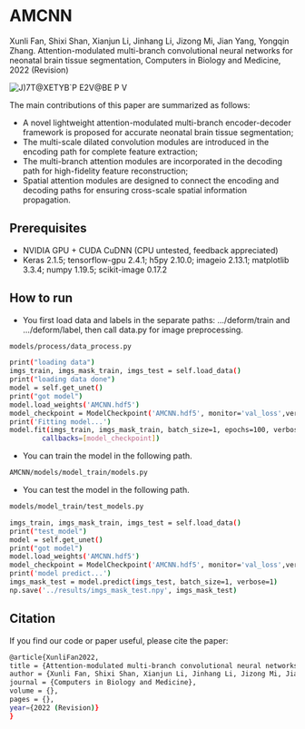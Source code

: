 # AMCNN
Xunli Fan, Shixi Shan, Xianjun Li, Jinhang Li, Jizong Mi, Jian Yang, Yongqin Zhang. Attention-modulated multi-branch convolutional neural networks for neonatal brain tissue segmentation, Computers in Biology and Medicine, 2022 (Revision)

![J)7T@XETYB`P E2V@BE P V](https://user-images.githubusercontent.com/16028075/162601097-7a0661bb-166a-49fc-a9b5-388bfebb9dd8.png)


The main contributions of this paper are summarized as follows:
- A novel lightweight attention-modulated multi-branch encoder-decoder framework is proposed for accurate neonatal brain tissue segmentation;
- The multi-scale dilated convolution modules are introduced in the encoding path for complete feature extraction;
- The multi-branch attention modules are incorporated in the decoding path for high-fidelity feature reconstruction;
- Spatial attention modules are designed to connect the encoding and decoding paths for ensuring cross-scale spatial information propagation.

## Prerequisites 

- NVIDIA GPU + CUDA CuDNN (CPU untested, feedback appreciated) 
- Keras 2.1.5;
  tensorflow-gpu 2.4.1;
  h5py 2.10.0;
  imageio 2.13.1;
  matplotlib 3.3.4;
  numpy 1.19.5; 
  scikit-image 0.17.2
 
## How to run

- You first load data and labels in the separate paths: .../deform/train and .../deform/label, then call data.py for image preprocessing.

```bash
models/process/data_process.py

print("loading data")
imgs_train, imgs_mask_train, imgs_test = self.load_data()
print("loading data done")
model = self.get_unet()
print("got model")
model.load_weights('AMCNN.hdf5')
model_checkpoint = ModelCheckpoint('AMCNN.hdf5', monitor='val_loss',verbose=1, save_best_only=True)
print('Fitting model...')
model.fit(imgs_train, imgs_mask_train, batch_size=1, epochs=100, verbose=1, validation_split=0.1, shuffle=True,
        callbacks=[model_checkpoint])
```


- You can train the model in the following path.
```bash
AMCNN/models/model_train/models.py
```

- You can test the model in the following path.
```bash
models/model_train/test_models.py

imgs_train, imgs_mask_train, imgs_test = self.load_data()
print("test_model")
model = self.get_unet()
print("got model")
model.load_weights('AMCNN.hdf5')
model_checkpoint = ModelCheckpoint('AMCNN.hdf5', monitor='val_loss',verbose=1, save_best_only=True)
print('model predict...')
imgs_mask_test = model.predict(imgs_test, batch_size=1, verbose=1)
np.save('../results/imgs_mask_test.npy', imgs_mask_test)
```

## Citation

If you find our code or paper useful, please cite the paper:
```bash
@article{XunliFan2022,
title = {Attention-modulated multi-branch convolutional neural networks for neonatal brain tissue segmentation},
author = {Xunli Fan, Shixi Shan, Xianjun Li, Jinhang Li, Jizong Mi, Jian Yang, Yongqin Zhang},
journal = {Computers in Biology and Medicine},
volume = {},
pages = {},
year={2022 (Revision)}
}
```
